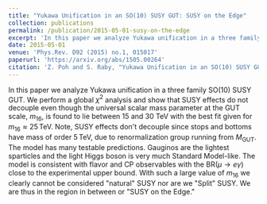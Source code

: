 ```yaml
---
title: "Yukawa Unification in an SO(10) SUSY GUT: SUSY on the Edge"
collection: publications
permalink: /publication/2015-05-01-susy-on-the-edge
excerpt: 'In this paper we analyze Yukawa unification in a three family SO(10) SUSY GUT.'
date: 2015-05-01
venue: 'Phys.Rev. D92 (2015) no.1, 015017'
paperurl: 'https://arxiv.org/abs/1505.00264'
citation: 'Z. Poh and S. Raby, "Yukawa Unification in an SO(10) SUSY GUT: SUSY on the Edge," Phys. Rev. D92 (2015), no. 1, 015017, 1505.00264.'
---
```


In this paper we analyze Yukawa unification in a three family SO(10) SUSY GUT.
We perform a global $\chi^2$ analysis and show that SUSY effects do not decouple even though the universal scalar mass parameter at the GUT scale, $m_16$, is found to lie between 15 and 30 TeV with the best fit given for $m_{16}\approx25\,\text{TeV}$.
Note, SUSY effects don't decouple since stops and bottoms have mass of order $5\,\text{TeV}$, due to renormalization group running from $M_\text{GUT}$.
The model has many testable predictions.
Gauginos are the lightest sparticles and the light Higgs boson is very much Standard Model-like.
The model is consistent with flavor and CP observables with the $\text{BR}(\mu\to e\gamma)$ close to the experimental upper bound.
With such a large value of $m_{16}$ we clearly cannot be considered "natural" SUSY nor are we "Split" SUSY.
We are thus in the region in between or "SUSY on the Edge."
